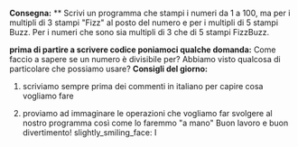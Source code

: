 **Consegna:**
**
Scrivi un programma che stampi i numeri da 1 a 100,
ma per i multipli di 3 stampi "Fizz" al posto del numero e per i multipli di 5 stampi Buzz.
Per i numeri che sono sia multipli di 3 che di 5 stampi FizzBuzz.

**prima di partire a scrivere codice poniamoci qualche domanda:**
Come faccio a sapere se un numero è divisibile per?
Abbiamo visto qualcosa di particolare che possiamo usare?
**Consigli del giorno:**

1. scriviamo sempre prima dei commenti in italiano per capire cosa vogliamo fare

2. proviamo ad immaginare le operazioni che vogliamo far svolgere al nostro programma così come lo faremmo "a mano" Buon lavoro e buon divertimento! slightly_smiling_face:
I